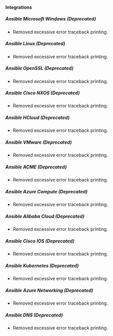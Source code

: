 
#### Integrations
##### Ansible Microsoft Windows (Deprecated)
- Removed excessive error traceback printing.
##### Ansible Linux (Deprecated)
- Removed excessive error traceback printing.
##### Ansible OpenSSL (Deprecated)
- Removed excessive error traceback printing.
##### Ansible Cisco NXOS (Deprecated)
- Removed excessive error traceback printing.
##### Ansible HCloud (Deprecated)
- Removed excessive error traceback printing.
##### Ansible VMware (Deprecated)
- Removed excessive error traceback printing.
##### Ansible ACME (Deprecated)
- Removed excessive error traceback printing.
##### Ansible Azure Compute (Deprecated)
- Removed excessive error traceback printing.
##### Ansible Alibaba Cloud (Deprecated)
- Removed excessive error traceback printing.
##### Ansible Cisco IOS (Deprecated)
- Removed excessive error traceback printing.
##### Ansible Kubernetes (Deprecated)
- Removed excessive error traceback printing.
##### Ansible Azure Networking (Deprecated)
- Removed excessive error traceback printing.
##### Ansible DNS (Deprecated)
- Removed excessive error traceback printing.
